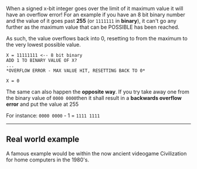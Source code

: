 When a signed x-bit integer goes over the limit of it maximum value it will have an overflow error! For an example if you have an 8 bit binary number and the value of it goes past **255** (or `1111111` in **binary**), it can't go any further as the maximum value that can be POSSIBLE has been reached.

As such, the value overflows back into 0, resetting to from the maximum to the very lowest possible value.

```
X = 11111111 <-- 8 bit binary
ADD 1 TO BINARY VALUE OF X?
...
*OVERFLOW ERROR - MAX VALUE HIT, RESETTING BACK TO 0*

X = 0
```

The same can also happen the **opposite way**. If you try take away one from the binary value of `0000 0000`then it shall result in a **backwards overflow error** and put the value at 255

For instance: `0000 0000` - 1 = `1111 1111`

-----
## Real world example
A famous example would be within the now ancient videogame Civilization for home computers in the 1980's.

